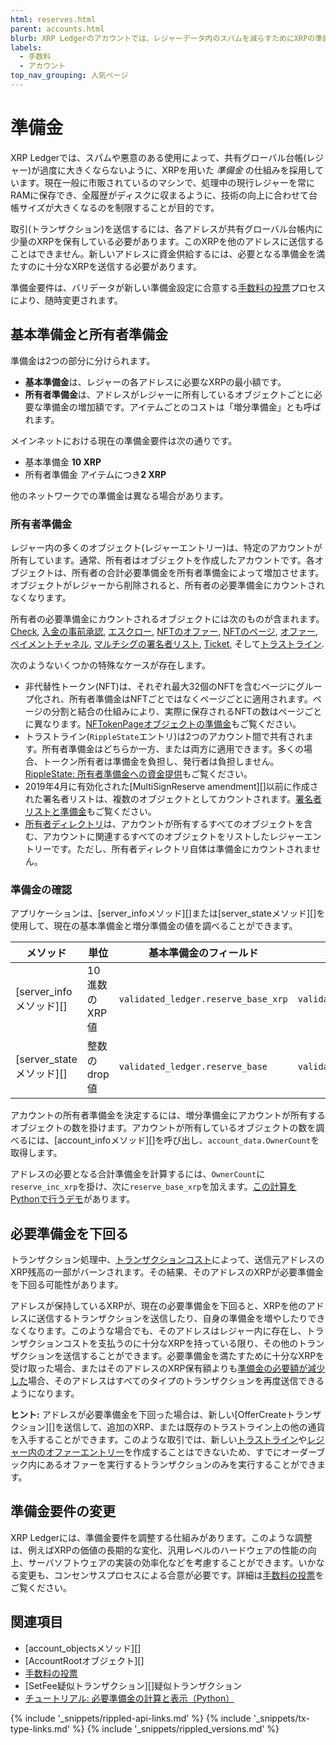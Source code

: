 ```yaml
---
html: reserves.html
parent: accounts.html
blurb: XRP Ledgerのアカウントでは、レジャーデータ内のスパムを減らすためにXRPの準備金が必要です。
labels:
  - 手数料
  - アカウント
top_nav_grouping: 人気ページ
---
```

# 準備金

XRP Ledgerでは、スパムや悪意のある使用によって、共有グローバル台帳(レジャー)が過度に大きくならないように、XRPを用いた _準備金_ の仕組みを採用しています。現在一般に市販されているのマシンで、処理中の現行レジャーを常にRAMに保存でき、全履歴がディスクに収まるように、技術の向上に合わせて台帳サイズが大きくなるのを制限することが目的です。

取引(トランザクション)を送信するには、各アドレスが共有グローバル台帳内に少量のXRPを保有している必要があります。このXRPを他のアドレスに送信することはできません。新しいアドレスに資金供給するには、必要となる準備金を満たすのに十分なXRPを送信する必要があります。

準備金要件は、バリデータが新しい準備金設定に合意する[手数料の投票](fee-voting.html)プロセスにより、随時変更されます。

## 基本準備金と所有者準備金

準備金は2つの部分に分けられます。

* **基本準備金**は、レジャーの各アドレスに必要なXRPの最小額です。
* **所有者準備金**は、アドレスがレジャーに所有しているオブジェクトごとに必要な準備金の増加額です。アイテムごとのコストは「増分準備金」とも呼ばれます。

メインネットにおける現在の準備金要件は次の通りです。

- 基本準備金 **10 XRP**
- 所有者準備金 アイテムにつき**2 XRP**

他のネットワークでの準備金は異なる場合があります。

### 所有者準備金

レジャー内の多くのオブジェクト(レジャーエントリー)は、特定のアカウントが所有しています。通常、所有者はオブジェクトを作成したアカウントです。各オブジェクトは、所有者の合計必要準備金を所有者準備金によって増加させます。オブジェクトがレジャーから削除されると、所有者の必要準備金にカウントされなくなります。

所有者の必要準備金にカウントされるオブジェクトには次のものが含まれます。[Check](checks.html), [入金の事前承認](depositauth.html#事前承認), [エスクロー](escrow.html), [NFTのオファー](transfers.html), [NFTのページ](non-fungible-tokens.html), [オファー](offer.html), [ペイメントチャネル](payment-channels.html), [マルチシグの署名者リスト](multi-signing.html), [Ticket](tickets.html), そして[トラストライン](trust-lines-and-issuing.html).

次のようないくつかの特殊なケースが存在します。

- 非代替性トークン(NFT)は、それぞれ最大32個のNFTを含むページにグループ化され、所有者準備金はNFTごとではなくページごとに適用されます。ページの分割と結合の仕組みにより、実際に保存されるNFTの数はページごとに異なります。[NFTokenPageオブジェクトの準備金](nftokenpage.html#nftokenpage-オブジェクトの準備金)もご覧ください。
- トラストライン(`RippleState`エントリ)は2つのアカウント間で共有されます。所有者準備金はどちらか一方、または両方に適用できます。多くの場合、トークン所有者は準備金を負担し、発行者は負担しません。[RippleState: 所有者準備金への資金提供](ripplestate.html#所有者の準備金への資金供給)もご覧ください。
- 2019年4月に有効化された[MultiSignReserve amendment][]以前に作成された署名者リストは、複数のオブジェクトとしてカウントされます。[署名者リストと準備金](signerlist.html#signerlistと準備金)もご覧ください。
- [所有者ディレクトリ](directorynode.html)は、アカウントが所有するすべてのオブジェクトを含む、アカウントに関連するすべてのオブジェクトをリストしたレジャーエントリーです。ただし、所有者ディレクトリ自体は準備金にカウントされません。

### 準備金の確認

アプリケーションは、[server_infoメソッド][]または[server_stateメソッド][]を使用して、現在の基本準備金と増分準備金の値を調べることができます。

| メソッド                 | 単位          | 基本準備金のフィールド                  | 増分準備金のフィールド                |
|-------------------------|--------------|-------------------------------------|------------------------------------|
| [server_infoメソッド][]  | 10進数のXRP値  | `validated_ledger.reserve_base_xrp` | `validated_ledger.reserve_inc_xrp` |
| [server_stateメソッド][] | 整数のdrop値   | `validated_ledger.reserve_base`     | `validated_ledger.reserve_inc`     |

アカウントの所有者準備金を決定するには、増分準備金にアカウントが所有するオブジェクトの数を掛けます。アカウントが所有しているオブジェクトの数を調べるには、[account_infoメソッド][]を呼び出し、`account_data.OwnerCount`を取得します。

アドレスの必要となる合計準備金を計算するには、`OwnerCount`に`reserve_inc_xrp`を掛け、次に`reserve_base_xrp`を加えます。[この計算をPythonで行うデモ](build-a-desktop-wallet-in-python.html#codeblock-17)があります。


## 必要準備金を下回る

トランザクション処理中、[トランザクションコスト](transaction-cost.html)によって、送信元アドレスのXRP残高の一部がバーンされます。その結果、そのアドレスのXRPが必要準備金を下回る可能性があります。

アドレスが保持しているXRPが、現在の必要準備金を下回ると、XRPを他のアドレスに送信するトランザクションを送信したり、自身の準備金を増やしたりできなくなります。このような場合でも、そのアドレスはレジャー内に存在し、トランザクションコストを支払うのに十分なXRPを持っている限り、その他のトランザクションを送信することができます。必要準備金を満たすために十分なXRPを受け取った場合、またはそのアドレスのXRP保有額よりも[準備金の必要額が減少した](#準備金要件の変更)場合、そのアドレスはすべてのタイプのトランザクションを再度送信できるようになります。

**ヒント:** アドレスが必要準備金を下回った場合は、新しい[OfferCreateトランザクション][]を送信して、追加のXRP、または既存のトラストライン上の他の通貨を入手することができます。このような取引では、新しい[トラストライン](ripplestate.html)や[レジャー内のオファーエントリー](offer.html)を作成することはできないため、すでにオーダーブック内にあるオファーを実行するトランザクションのみを実行することができます。


## 準備金要件の変更

XRP Ledgerには、準備金要件を調整する仕組みがあります。このような調整は、例えばXRPの価値の長期的な変化、汎用レベルのハードウェアの性能の向上、サーバソフトウェアの実装の効率化などを考慮することができます。いかなる変更も、コンセンサスプロセスによる合意が必要です。詳細は[手数料の投票](fee-voting.html)をご覧ください。

## 関連項目

- [account_objectsメソッド][]
- [AccountRootオブジェクト][]
- [手数料の投票](fee-voting.html)
- [SetFee疑似トランザクション][]疑似トランザクション
- [チュートリアル: 必要準備金の計算と表示（Python）](build-a-desktop-wallet-in-python.html#3-display-an-account)

<!--{# common link defs #}-->
{% include '_snippets/rippled-api-links.md' %}
{% include '_snippets/tx-type-links.md' %}
{% include '_snippets/rippled_versions.md' %}
